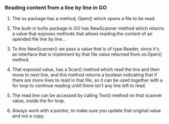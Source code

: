 ### Reading content from a line by line in GO

1. The os package has a method, Open() which opens a file to be read.

2. The built-in bufio package in GO has NewScanner method which returns a value that exposes
   methods that allows reading the content of an opended file line by line...

3. To this NewScanner() we pass a value that is of type Reader, since it's an
   interface that is implement by that file value returned from os.Open() method.

4. That exposed value, has a Scan() method which read the line and then move to next line, and this method returns a boolean indicating that if there are more lines to read in that file, so it can be used together with a for loop to continue reading untill there isn't any line left to read.

5. The read line can be accessed by calling Text() method on that scanner value, inside the for loop.

6. Always work with a pointer, to make sure you update that original value and not a copy.
